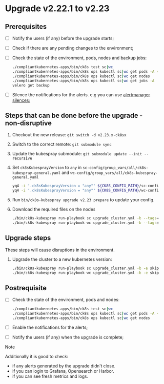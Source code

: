 # Upgrade v2.22.1 to v2.23

## Prerequisites

- [ ] Notify the users (if any) before the upgrade starts;
- [ ] Check if there are any pending changes to the environment;
- [ ] Check the state of the environment, pods, nodes and backup jobs:

    ```bash
    ./compliantkubernetes-apps/bin/ck8s test sc|wc
    ./compliantkubernetes-apps/bin/ck8s ops kubectl sc|wc get pods -A -o custom-columns=NAMESPACE:metadata.namespace,POD:metadata.name,READY-false:status.containerStatuses[*].ready,REASON:status.containerStatuses[*].state.terminated.reason | grep false | grep -v Completed
    ./compliantkubernetes-apps/bin/ck8s ops kubectl sc|wc get nodes
    ./compliantkubernetes-apps/bin/ck8s ops kubectl sc|wc get jobs -A
    velero get backup
    ```

- [ ] Silence the notifications for the alerts. e.g you can use [alertmanager silences](https://prometheus.io/docs/alerting/latest/alertmanager/#silences);

## Steps that can be done before the upgrade - non-disruptive

1. Checkout the new release: `git switch -d v2.23.x-ck8sx`

1. Switch to the correct remote: `git submodule sync`

1. Update the kubespray submodule: `git submodule update --init --recursive`

1. Set `ck8sKubesprayVersion` to `any` in `sc-config/group_vars/all/ck8s-kubespray-general.yaml` and `wc-config/group_vars/all/ck8s-kubespray-general.yaml`

    ```bash
    yq4 -i '.ck8sKubesprayVersion = "any"' ${CK8S_CONFIG_PATH}/sc-config/group_vars/all/ck8s-kubespray-general.yaml
    yq4 -i '.ck8sKubesprayVersion = "any"' ${CK8S_CONFIG_PATH}/wc-config/group_vars/all/ck8s-kubespray-general.yaml
    ```

1. Run `bin/ck8s-kubespray upgrade v2.23 prepare` to update your config.

1. Download the required files on the nodes

    ```bash
    ./bin/ck8s-kubespray run-playbook sc upgrade_cluster.yml -b --tags=download
    ./bin/ck8s-kubespray run-playbook wc upgrade_cluster.yml -b --tags=download
    ```

## Upgrade steps

These steps will cause disruptions in the environment.

1. Upgrade the cluster to a new kubernetes version:

    ```bash
    ./bin/ck8s-kubespray run-playbook sc upgrade_cluster.yml -b -e skip_downloads=true
    ./bin/ck8s-kubespray run-playbook wc upgrade_cluster.yml -b -e skip_downloads=true
    ```

## Postrequisite

- [ ] Check the state of the environment, pods and nodes:

    ```bash
    ./compliantkubernetes-apps/bin/ck8s test sc|wc
    ./compliantkubernetes-apps/bin/ck8s ops kubectl sc|wc get pods -A -o custom-columns=NAMESPACE:metadata.namespace,POD:metadata.name,READY-false:status.containerStatuses[*].ready,REASON:status.containerStatuses[*].state.terminated.reason | grep false | grep -v Completed
    ./compliantkubernetes-apps/bin/ck8s ops kubectl sc|wc get nodes
    ```

- [ ] Enable the notifications for the alerts;
- [ ] Notify the users (if any) when the upgrade is complete;

> [!NOTE]
> Additionally it is good to check:
> - if any alerts generated by the upgrade didn't close.
> - if you can login to Grafana, Opensearch or Harbor.
> - if you can see fresh metrics and logs.
